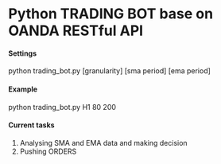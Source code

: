 <h1>Python TRADING BOT base on OANDA RESTful API</h1>

<h4>Settings</h4>
python trading_bot.py [granularity] [sma period] [ema period]
<h4>Example</h4>
python trading_bot.py H1 80 200
<h4>Current tasks</h4>
<ol>
<li>Analysing SMA and EMA data and making decision</li>
<li>Pushing ORDERS</li>	
</ol>
